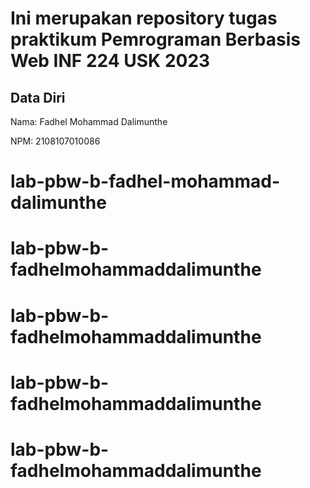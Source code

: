 # Ini merupakan repository tugas praktikum Pemrograman Berbasis Web INF 224 USK 2023
 
## Data Diri
 
Nama: Fadhel Mohammad Dalimunthe

NPM: 2108107010086
# lab-pbw-b-fadhel-mohammad-dalimunthe
# lab-pbw-b-fadhelmohammaddalimunthe
# lab-pbw-b-fadhelmohammaddalimunthe
# lab-pbw-b-fadhelmohammaddalimunthe
# lab-pbw-b-fadhelmohammaddalimunthe
